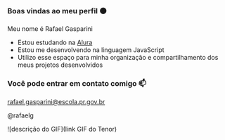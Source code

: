 ### Boas vindas ao meu perfil ⚫

Meu nome é Rafael Gasparini

- Estou estudando na [Alura](https://www.alura.com.br)
- Estou me desenvolvendo na linguagem JavaScript
- Utilizo esse espaço para minha organização e compartilhamento dos meus projetos desenvolvidos

### Você pode entrar em contato comigo 📫
rafael.gasparini@escola.pr.gov.br

@rafaelg

![descrição do GIF](link GIF do Tenor)
